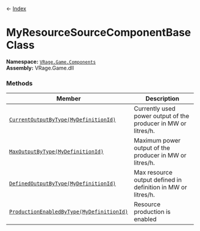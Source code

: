 ← [Index](index)
# MyResourceSourceComponentBase Class
**Namespace:** [`VRage.Game.Components`](VRage.Game.Components)  
**Assembly:** VRage.Game.dll  
### Methods
|Member|Description|
|---|---|
|[`CurrentOutputByType(MyDefinitionId)`](VRage.Game.Components.CurrentOutputByType)|Currently used power output of the producer in MW or litres/h.|
|[`MaxOutputByType(MyDefinitionId)`](VRage.Game.Components.MaxOutputByType)|Maximum power output of the producer in MW or litres/h.|
|[`DefinedOutputByType(MyDefinitionId)`](VRage.Game.Components.DefinedOutputByType)|Max resource output defined in definition in MW or litres/h.|
|[`ProductionEnabledByType(MyDefinitionId)`](VRage.Game.Components.ProductionEnabledByType)|Resource production is enabled|
